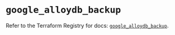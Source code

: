 # `google_alloydb_backup`

Refer to the Terraform Registry for docs: [`google_alloydb_backup`](https://registry.terraform.io/providers/hashicorp/google/6.41.0/docs/resources/alloydb_backup).

